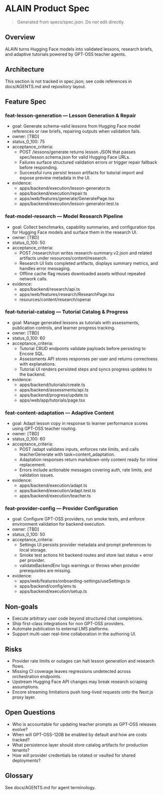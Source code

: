 # ALAIN Product Spec

> Generated from specs/spec.json. Do not edit directly.

## Overview
ALAIN turns Hugging Face models into validated lessons, research briefs, and adaptive tutorials powered by GPT-OSS teacher agents.

## Architecture
This section is not tracked in spec.json; see code references in docs/AGENTS.md and repository layout.

## Feature Spec
### feat-lesson-generation — Lesson Generation & Repair
- goal: Generate schema-valid lessons from Hugging Face model references or raw briefs, repairing outputs when validation fails.
- owner: [TBD]
- status_0_100: 75
- acceptance_criteria:
  - POST /lessons/generate returns lesson JSON that passes spec/lesson.schema.json for valid Hugging Face URLs.
  - Failures surface structured validation errors or trigger repair fallback before responding.
  - Successful runs persist lesson artifacts for tutorial import and expose preview metadata in the UI.
- evidence:
  - apps/backend/execution/lesson-generator.ts
  - apps/backend/execution/repair.ts
  - apps/web/features/generate/GeneratePage.tsx
  - apps/backend/execution/lesson-generator.test.ts

### feat-model-research — Model Research Pipeline
- goal: Collect benchmarks, capability summaries, and configuration tips for Hugging Face models and surface them in the research UI.
- owner: [TBD]
- status_0_100: 50
- acceptance_criteria:
  - POST /research/run writes research-summary.v2.json and related artifacts under resources/content/research.
  - Research UI lists completed artifacts, displays summary metrics, and handles error messaging.
  - Offline cache flag reuses downloaded assets without repeated network calls.
- evidence:
  - apps/backend/research/api.ts
  - apps/web/features/research/ResearchPage.tsx
  - resources/content/research/openai

### feat-tutorial-catalog — Tutorial Catalog & Progress
- goal: Manage generated lessons as tutorials with assessments, publication controls, and learner progress tracking.
- owner: [TBD]
- status_0_100: 60
- acceptance_criteria:
  - Tutorial CRUD endpoints validate payloads before persisting to Encore SQL.
  - Assessments API stores responses per user and returns correctness with explanations.
  - Tutorial UI renders persisted steps and syncs progress updates to the backend.
- evidence:
  - apps/backend/tutorials/create.ts
  - apps/backend/assessments/api.ts
  - apps/backend/progress/update.ts
  - apps/web/app/tutorials/page.tsx

### feat-content-adaptation — Adaptive Content
- goal: Adapt lesson copy in response to learner performance scores using GPT-OSS teacher routing.
- owner: [TBD]
- status_0_100: 60
- acceptance_criteria:
  - POST /adapt validates inputs, enforces rate limits, and calls teacherGenerate with task=content_adaptation.
  - Adaptation responses return markdown-only content ready for inline replacement.
  - Errors include actionable messages covering auth, rate limits, and validation issues.
- evidence:
  - apps/backend/execution/adapt.ts
  - apps/backend/execution/adapt.test.ts
  - apps/backend/execution/teacher.ts

### feat-provider-config — Provider Configuration
- goal: Configure GPT-OSS providers, run smoke tests, and enforce environment validation for backend execution.
- owner: [TBD]
- status_0_100: 50
- acceptance_criteria:
  - Settings UI persists provider metadata and prompt preferences to local storage.
  - Smoke test actions hit backend routes and store last status + error per provider.
  - validateBackendEnv logs warnings or throws when provider prerequisites are missing.
- evidence:
  - apps/web/features/onboarding-settings/useSettings.ts
  - apps/backend/config/env.ts
  - apps/backend/execution/setup.ts

## Non-goals
- Execute arbitrary user code beyond structured chat completions.
- Ship first-class integrations for non GPT-OSS providers.
- Automate publication to external LMS platforms.
- Support multi-user real-time collaboration in the authoring UI.

## Risks
- Provider rate limits or outages can halt lesson generation and research flows.
- Missing CI coverage leaves regressions undetected across orchestration endpoints.
- Upstream Hugging Face API changes may break research scraping assumptions.
- Encore streaming limitations push long-lived requests onto the Next.js proxy layer.

## Open Questions
- Who is accountable for updating teacher prompts as GPT-OSS releases evolve?
- When will GPT-OSS-120B be enabled by default and how are costs tracked?
- What persistence layer should store catalog artifacts for production tenants?
- How will provider credentials be rotated or vaulted for shared deployments?

## Glossary
See docs/AGENTS.md for agent terminology.

